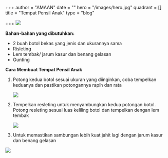 +++
author = "AMAAN"
date = ""
hero = "/images/hero.jpg"
quadrant = []
title = "Tempat Pensil Anak"
type = "blog"

+++
![](/images/1.jpg)

**Bahan-bahan yang dibutuhkan:**

* 2 buah botol bekas yang jenis dan ukurannya sama
* Risleting
* Lem tembak/ jarum kasur dan benang gelasan
* Gunting

**Cara Membuat Tempat Pensil Anak**

1. Potong kedua botol sesuai ukuran yang diinginkan, coba tempelkan keduanya dan pastikan potongannya rapih dan rata

   ![](/images/2.jpg)
2. Tempelkan resleting untuk menyambungkan kedua potongan botol. Potong resleting sesuai luas keliling botol dan tempelkan dengan lem tembak

   ![](/images/5.jpg)
3. Untuk memastikan sambungan lebih kuat jahit lagi dengan jarum kasur dan benang gelasan

![](/images/6.jpg)